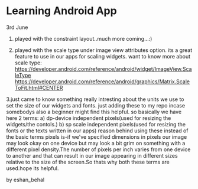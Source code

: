 # Learning Android App

3rd June 
1. played with the constraint layout..much more coming...:)

2. played with the scale type under image view attributes option.
   its a great feature to use in our apps for scaling widgets.
   want to know more about scale type:
   https://developer.android.com/reference/android/widget/ImageView.ScaleType
   https://developer.android.com/reference/android/graphics/Matrix.ScaleToFit.html#CENTER

3.just came to know something really intresting about the units we use to set the size of our widgets and fonts.
  just adding these to my repo incase somebodys also a beginner might find this helpful.
  so basically we have here 2 terms:
  a) dp-device independent pixels(used for resizing the widgets/the contols.)
  b) sp scale independent pixels(used for resizing the fonts or the texts written in our apps)
  reason behind using these instead of the basic terms pixels is-if we've specified dimensions in pixels our image may look
  okay on one device but may look a bit grim on something with a different pixel density.The number of pixels per inch
  varies from one device to another and that can result in our image appearing in different sizes relative to the size of
  the screen.So thats why both these terms are used.hope its helpful.

by eshan_behal

